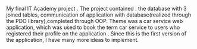 My final IT Academy project .
The project contained : the database with 3 joined tables, communication of application with database(realized through the PDO library),completed through OOP. Theme was a car service web application, which was used to book the term car service to users who registered their profile on the application . Since this is the first version of the application, I have many more ideas to implement. 
